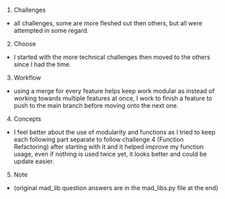 1. Challenges
  - all challenges, some are more fleshed out then others, but all were attempted in some regard.
2. Choose
  - I started with the more technical challenges then moved to the others since I had the time.
3. Workflow
  - using a merge for every feature helps keep  work modular as instead of working towards multiple features at once, I work to finish a feature to push to the main branch before moving onto the next one.
4. Concepts
  - I feel better about the use of modularity and functions as I tried to keep each following part separate to follow challenge 4 (Function Refactoring) after starting with it and it helped improve my function usage, even if nothing is used twice yet, it looks better and could be update easier.
5. Note
- (original mad_lib question answers are in the mad_libs.py file at the end)
